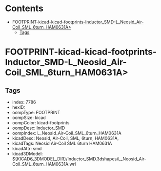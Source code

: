 



Contents
========

* [FOOTPRINT-kicad-kicad-footprints-Inductor_SMD-L_Neosid_Air-Coil_SML_6turn_HAM0631A>](#footprint-kicad-kicad-footprints-inductor_smd-l_neosid_air-coil_sml_6turn_ham0631a)
	* [Tags](#tags)

# FOOTPRINT-kicad-kicad-footprints-Inductor_SMD-L_Neosid_Air-Coil_SML_6turn_HAM0631A>

## Tags

- index: 7786
- hexID: 
- oompType: FOOTPRINT
- oompSize: kicad
- oompColor: kicad-footprints
- oompDesc: Inductor_SMD
- oompIndex: L_Neosid_Air-Coil_SML_6turn_HAM0631A
- kicadDesc: Neosid, Air-Coil, SML, 6turn, HAM0631A,
- kicadTags: Neosid Air-Coil SML 6turn HAM0631A
- kicadAttr: smd
- kicad3DModel: ${KICAD6_3DMODEL_DIR}/Inductor_SMD.3dshapes/L_Neosid_Air-Coil_SML_6turn_HAM0631A.wrl
